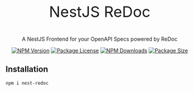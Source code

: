 <p align="center" style="font-size: 40px;">NestJS ReDoc</p>

<p align="center">A NestJS Frontend for your OpenAPI Specs powered by ReDoc</p>
<p align="center">
    <a href="https://www.npmjs.com/package/nest-redoc" target="_blank"><img src="https://img.shields.io/npm/v/nest-redoc.svg" alt="NPM Version" /></a>
    <a href="https://www.npmjs.com/package/nest-redoc" target="_blank"><img src="https://img.shields.io/npm/l/nest-redoc.svg" alt="Package License" /></a>
    <a href="https://www.npmjs.com/package/nest-redoc" target="_blank"><img src="https://img.shields.io/npm/dm/nest-redoc.svg" alt="NPM Downloads" /></a>
    <a href="https://www.npmjs.com/package/nest-redoc" target="_blank"><img src="https://img.shields.io/bundlephobia/min/nest-redoc?label=size" alt="Package Size" /></a>
</p>

## Installation
```
npm i nest-redoc
```